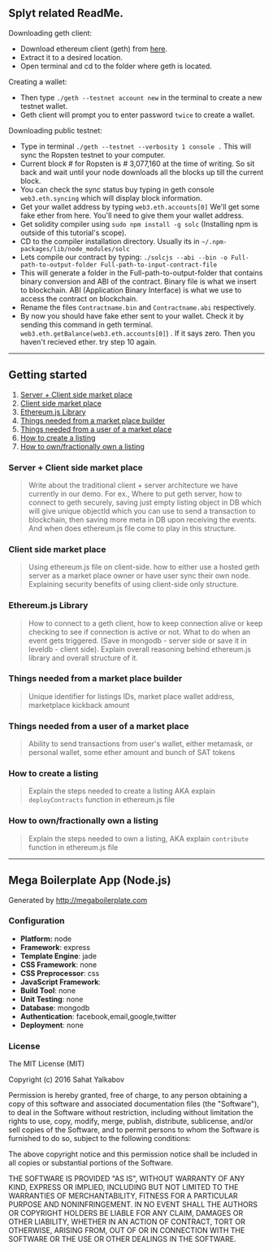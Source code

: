 
## Splyt related ReadMe.

Downloading geth client:

- Download ethereum client (geth) from [here](https://geth.ethereum.org/downloads/).
-  Extract it to a desired location.
-  Open terminal and cd to the folder where geth is located.

Creating a wallet:

-  Then type ```./geth --testnet account new``` in the terminal to create a new testnet wallet.
-  Geth client will prompt you to enter password `twice` to create a wallet.

Downloading public testnet:

-  Type in terminal ```./geth --testnet --verbosity 1 console .``` This will sync the Ropsten testnet to your computer.
-  Current block # for Ropsten is # 3,077,160 at the time of writing. So sit back and wait until your node downloads all the blocks up till the current block.
-  You can check the sync status buy typing in geth console ```web3.eth.syncing``` which will display block information.
-  Get your wallet address by typing ```web3.eth.accounts[0]``` We'll get some fake ether from here. You'll need to give them your  wallet address.
-  Get solidity compiler using ```sudo npm install -g solc``` (Installing npm is outside of this tutorial's scope).
-  CD to the compiler installation directory. Usually its in ```~/.npm-packages/lib/node_modules/solc```
-   Lets compile our contract by typing:  ```./solcjs --abi --bin -o Full-path-to-output-folder Full-path-to-input-contract-file```
- This will generate a folder in the Full-path-to-output-folder that contains binary conversion and ABI of the contract. Binary file is what we insert to blockchain. ABI (Application Binary Interface) is what we use to access the contract on blockchain.
- Rename the files ```Contractname.bin``` and ```Contractname.abi``` respectively.
- By now you should have fake ether sent to your wallet. Check it by sending this command in geth terminal. ```web3.eth.getBalance(web3.eth.accounts[0]```) . If it says zero. Then you haven't recieved ether. try step 10 again.
---
## Getting started
1. [Server + Client side market place](#Server-+-Client-side-market-place)
2. [Client side market place](#Client-side-market-place)
3. [Ethereum.js Library](#Ethereum.js-Library)
4. [Things needed from a market place builder](#Things-needed-from-a-market-place-builder)
5. [Things needed from a user of a market place](#Things-needed-from-a-user-of-a-market-place)
6. [How to create a listing](#How-to-create-a-listing)
7. [How to own/fractionally own a listing](#How-to-own/fractionally-own-a-listing)


### Server + Client side market place

> Write about the traditional client + server architecture we have currently in our demo. For ex., Where to put geth server, how to connect to geth securely, saving just empty listing object in DB which will give unique objectId which you can use to send a transaction to blockchain, then saving more meta in DB upon receiving the events. And when does ethereum.js file come to play in this structure.

### Client side market place

> Using ethereum.js file on client-side. how to either use a hosted geth server as a market place owner or have user sync their own node. Explaining security benefits of using client-side only structure. 

### Ethereum.js Library
> How to connect to a geth client, how to keep connection alive or keep checking to see if connection is active or not. What to do when an event gets triggered. (Save in mongodb - server side or save it in leveldb - client side). Explain overall reasoning behind ethereum.js library and overall structure of it.

### Things needed from a market place builder
> Unique identifier for listings IDs, market place wallet address, marketplace kickback amount
### Things needed from a user of a market place
> Ability to send transactions from user's wallet, either metamask, or personal wallet, some ether amount and bunch of SAT tokens
### How to create a listing
> Explain the steps needed to create a listing AKA explain `deployContracts` function in ethereum.js file
### How to own/fractionally own a listing
> Explain the steps needed to own a listing, AKA explain `contribute` function in ethereum.js file
---------------------------------------------------


## Mega Boilerplate App (Node.js)

Generated by http://megaboilerplate.com

### Configuration
- **Platform:** node
- **Framework**: express
- **Template Engine**: jade
- **CSS Framework**: none
- **CSS Preprocessor**: css
- **JavaScript Framework**: 
- **Build Tool**: none
- **Unit Testing**: none
- **Database**: mongodb
- **Authentication**: facebook,email,google,twitter
- **Deployment**: none

### License
The MIT License (MIT)

Copyright (c) 2016 Sahat Yalkabov

Permission is hereby granted, free of charge, to any person obtaining a copy of this software and associated documentation files (the "Software"), to deal in the Software without restriction, including without limitation the rights to use, copy, modify, merge, publish, distribute, sublicense, and/or sell copies of the Software, and to permit persons to whom the Software is furnished to do so, subject to the following conditions:

The above copyright notice and this permission notice shall be included in all copies or substantial portions of the Software.

THE SOFTWARE IS PROVIDED "AS IS", WITHOUT WARRANTY OF ANY KIND, EXPRESS OR IMPLIED, INCLUDING BUT NOT LIMITED TO THE WARRANTIES OF MERCHANTABILITY, FITNESS FOR A PARTICULAR PURPOSE AND NONINFRINGEMENT. IN NO EVENT SHALL THE AUTHORS OR COPYRIGHT HOLDERS BE LIABLE FOR ANY CLAIM, DAMAGES OR OTHER LIABILITY, WHETHER IN AN ACTION OF CONTRACT, TORT OR OTHERWISE, ARISING FROM, OUT OF OR IN CONNECTION WITH THE SOFTWARE OR THE USE OR OTHER DEALINGS IN THE SOFTWARE.

